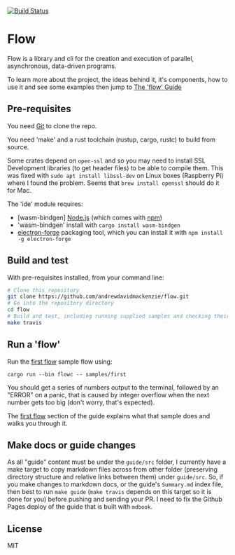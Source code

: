 [![Build Status](https://travis-ci.org/andrewdavidmackenzie/flow.svg?branch=master)](https://travis-ci.org/andrewdavidmackenzie/flow)

# Flow
Flow is a library and cli for the creation and execution of parallel, asynchronous, data-driven programs.

To learn more about the project, the ideas behind it, it's components, how to use it and see some 
examples then jump to [The 'flow' Guide](./guide/src/SUMMARY.md)

## Pre-requisites

You need [Git](https://git-scm.com) to clone the repo.

You need 'make' and a rust toolchain (rustup, cargo, rustc) to build from source.

Some crates depend on `open-ssl` and so you may need to install SSL Development libraries (to get header files) 
to be able to compile them. This was fixed with `sudo apt install libssl-dev` on Linux boxes (Raspberry Pi)
where I found the problem. Seems that `brew install openssl` should do it for Mac.

The 'ide' module requires:
* [wasm-bindgen] [Node.js](https://nodejs.org/en/download/) (which comes with [npm](http://npmjs.com))
* 'wasm-bindgen' install with `cargo install wasm-bindgen`
* [electron-forge](https://github.com/electron-userland/electron-forge) packaging tool, which you can install it with `npm install -g electron-forge`

## Build and test

With pre-requisites installed, from your command line:

```bash
# Clone this repository
git clone https://github.com/andrewdavidmackenzie/flow.git
# Go into the repository directory
cd flow
# Build and test, including running supplied samples and checking their output is correct
make travis
```

## Run a 'flow'
Run the [first flow](guide/src/first_flow/first_flow.md) sample flow using:

```cargo run --bin flowc -- samples/first```

You should get a series of numbers output to the terminal, 
followed by an "ERROR" on a panic, that is caused by integer overflow 
when the next number gets too big (don't worry, that's expected).

The [first flow](guide/src/first_flow/first_flow.md) section of the guide explains
what that sample does and walks you through it.

## Make docs or guide changes
As all "guide" content must be under the `guide/src` folder, I currently have a make target to copy markdown files across from other folder (preserving directory structure and relative links between them) under `guide/src`. So, if you make changes to markdown docs, or the guide's `Summary.md` index file, then best to run `make guide` (`make travis` depends on this target so it is done for you) before pushing and sending your PR. I need to fix the Github Pages deploy of the guide that is built with `mdbook`.

## License

MIT
